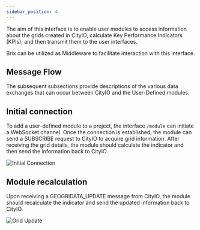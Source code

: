 ```yaml
---
sidebar_position: 4
---
```


The aim of this interface is to enable user modules to access information about the grids created in CityIO, calculate Key Performance Indicators (KPIs), and then transmit them to the user interfaces.

Brix can be utilized as Middleware to facilitate interaction with this interface.

## Message Flow

The subsequent subsections provide descriptions of the various data exchanges that can occur between CityIO and the User-Defined modules.

## Initial connection

To add a user-defined module to a project, the interface `/module` can initiate a WebSocket channel. Once the connection is established, the module can send a SUBSCRIBE request to CityIO to acquire grid information. After receiving the grid details, the module should calculate the indicator and then send the information back to CityIO.

![Initial Connection](/img/cityio/wm/initialcon.png)

## Module recalculation

Upon receiving a GEOGRIDATA_UPDATE message from CityIO, the module should recalculate the indicator and send the updated information back to CityIO.

![Grid Update](/img/cityio/wm/calc.png)
